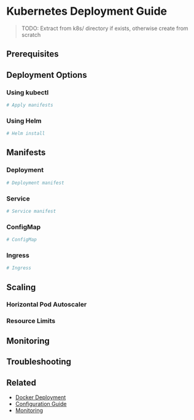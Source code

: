 # Kubernetes Deployment Guide

> TODO: Extract from k8s/ directory if exists, otherwise create from scratch

## Prerequisites
<!-- TODO: kubectl, cluster requirements -->

## Deployment Options

### Using kubectl
<!-- TODO: Direct kubectl apply -->
```bash
# Apply manifests
```

### Using Helm
<!-- TODO: Helm chart if available -->
```bash
# Helm install
```

## Manifests

### Deployment
<!-- TODO: Deployment YAML -->
```yaml
# Deployment manifest
```

### Service
<!-- TODO: Service YAML -->
```yaml
# Service manifest
```

### ConfigMap
<!-- TODO: Configuration -->
```yaml
# ConfigMap
```

### Ingress
<!-- TODO: Ingress configuration -->
```yaml
# Ingress
```

## Scaling

### Horizontal Pod Autoscaler
<!-- TODO: HPA configuration -->

### Resource Limits
<!-- TODO: CPU/Memory limits -->

## Monitoring
<!-- TODO: Prometheus ServiceMonitor -->

## Troubleshooting
<!-- TODO: Common K8s issues -->

## Related
- [Docker Deployment](docker.md)
- [Configuration Guide](configuration.md)
- [Monitoring](monitoring.md)